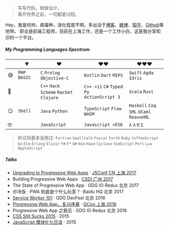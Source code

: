 > 写写代码，做做设计，  
> 离开世界之前，一切都是过程。

<!--
Hey，我是何帅，病毒种，进化程度不明，多出没于[博客](https://heshuaic.github.io)、[微博](weibo.com/huxpro)、[知乎](https://www.zhihu.com/people/huxpro/pins/posts)、[Twitter](https://twitter.com/Huxpro/)、[Github](http://github.com/huxpro)、[Medium](https://medium.com/@Huxpro) 等地带，绝招尚在开发中。

<!--
职业是前端工程师，[Web 工会](https://medium.com/ben-and-dion/team-web-3315aa447fb2#.359a9c6cl)活跃成员。目前在 [Facebook](https://www.facebook.com/) 写 [Reason](https://reasonml.github.io/) 与 [Messenger.com](http://messenger.com/) ，曾被招募为淘宝网 · [阿里旅行](http://alitrip.com)前端工程师、微影时代 · [微票儿](http://www.wepiao.com/?r=movie)前端基础工程团队负责人、[饿了么](https://ele.me/) · 大前端团队 · [PWA 顾问](https://medium.com/elemefe/upgrading-ele-me-to-progressive-web-app-2a446832e509)。

<!--一些作品和开源软件项目，👉 戳 [Portfolio](/portfolio)、[Github](http://github.com/huxpro)、[演说.io](https://zhuanlan.zhihu.com/p/21280918)。-->

Hey，我是何帅，病毒种，进化程度不明，多出没于[博客](https://heshuaic.github.io)、[微博](weibo.com/huxpro)、[知乎](https://www.zhihu.com/people/huxpro/pins/posts)、[Github](https://heshuaic.github.io)等地带。
职业是前端工程师，目前在上海工作，还是一个工作小白，这是我分享知识的一个平台。

##### My Programming Languages Spectrum

|     | 💔️           | ❤️ ️                                          | ❤️❤️ ️                                          | ❤️❤️❤️ ️                                      |
| --- | ------------- | --------------------------------------------- | ----------------------------------------------- | --------------------------------------------- |
| 😅  | `PHP` `BASIC` | `C` `Prolog` <br> `Objective-C`               | `Kotlin` `Dart` `MIPS`                          | `Swift` `Agda` `Idris`                        |
| 🧐  |               | `C++` `Hack` <br> `Scheme` `Racket` `Clojure` | `C++ >11` `C#` `Typed Py` <br> `ActionScript 3` | `Scala` `Rust`                                |
| 😏  | `Shell`       | `Java` `Python`                               | `TypeScript` `Flow` `WASM`                      | `Haskell` `Coq` <br> `SML` `OCaml` `ReasonML` |
| 🤓  |               | `JavaScript`                                  | `Javascript >ES6`                               | `λ` `Λ` `Π` `Σ`                               |

> 听过但基本没用过: `Fortran` `Smalltalk` `Pascal` `Forth` `Ruby` `CoffeeScript` `Go` `Elm` `Erlang` `Elixir` `F#` `F*` `Q#` `Nim` `Haxe` `Cyclone` `VimScript` `Perl` `Lua` `AppleScript`

##### Talks

- [Upgrading to Progressive Web Apps][9] · [JSConf CN 上海 2017](http://2017.jsconf.cn/)
- Building Progressive Web Apps · [CSDI 广州 2017](http://www.csdisummit.com/)
- The State of Progressive Web App · GDG IO Redux 北京 2017
- 炒冷饭 · PWA 到底是个什么玩意？· Baidu HQ 北京 2017
- [Service Worker 101][5] · GDG DevFest 北京 2016
- [Progressive Web App，复兴序章][4] · [QCon 上海 2016](http://2016.qconshanghai.com/presentation/3111)
- Progressive Web App 之我见 · GDG IO Redux 北京 2016
- [CSS Still Sucks 2015][2] · 2015
- [JavaScript 模块化七日谈][1] · 2015

[1]: //huangxuan.me/2015/07/09/js-module-7day/
[2]: //huangxuan.me/2015/12/28/css-sucks-2015/
[3]: //huangxuan.me/2016/06/05/pwa-in-my-pov/
[4]: //huangxuan.me/2016/10/20/pwa-qcon2016/
[5]: //huangxuan.me/2016/11/20/sw-101-gdgdf/
[6]: https://yanshuo.io/assets/player/?deck=58ac8598b123db0067292f92 "PWA Rehashing"
[7]: https://yanshuo.io/assets/player/?deck=593ad6fbfe88c2006a0a0d6d "The State of PWA"
[8]: https://yanshuo.io/assets/player/?deck=594d673d570c357d0698a950 "Building PWA"
[9]: //huangxuan.me/jsconfcn2017/
